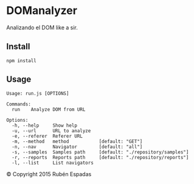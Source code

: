 # DOManalyzer

Analizando el DOM like a sir.

## Install

    npm install

## Usage

    Usage: run.js [OPTIONS]

    Commands:
      run    Analyze DOM from URL

    Options:
      -h, --help     Show help
      -u, --url      URL to analyze
      -e, --referer  Referer URL
      -m, --method   method           [default: "GET"]
      -n, --nav      Navigator        [default: "all"]
      -s, --samples  Samples path     [default: "./repository/samples"]
      -r, --reports  Reports path     [default: "./repository/reports"]
      -l, --list     List navigators

&copy; Copyright 2015 Rubén Espadas
